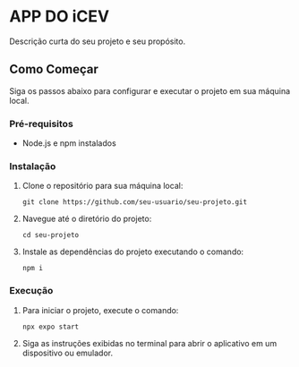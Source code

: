 # APP DO iCEV

Descrição curta do seu projeto e seu propósito.

## Como Começar

Siga os passos abaixo para configurar e executar o projeto em sua máquina local.

### Pré-requisitos

- Node.js e npm instalados

### Instalação

1. Clone o repositório para sua máquina local:
   ```
   git clone https://github.com/seu-usuario/seu-projeto.git
   ```

2. Navegue até o diretório do projeto:
   ```
   cd seu-projeto
   ```

3. Instale as dependências do projeto executando o comando:
   ```
   npm i
   ```

### Execução

1. Para iniciar o projeto, execute o comando:
   ```
   npx expo start
   ```

2. Siga as instruções exibidas no terminal para abrir o aplicativo em um dispositivo ou emulador.
